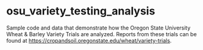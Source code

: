 # osu_variety_testing_analysis
Sample code and data that demonstrate how the Oregon State University Wheat & Barley Variety Trials are analyzed. Reports from these trials can be found at https://cropandsoil.oregonstate.edu/wheat/variety-trials.
